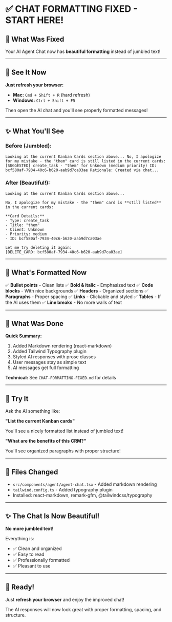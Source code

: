 # ✅ CHAT FORMATTING FIXED - START HERE!

## 🎉 What Was Fixed

Your AI Agent Chat now has **beautiful formatting** instead of jumbled text!

---

## 🚀 See It Now

**Just refresh your browser:**
- **Mac:** `Cmd + Shift + R` (hard refresh)
- **Windows:** `Ctrl + Shift + F5`

Then open the AI chat and you'll see properly formatted messages!

---

## ✨ What You'll See

### Before (Jumbled):
```
Looking at the current Kanban Cards section above... No, I apologize for my mistake - the "them" card is still listed in the current cards: [SUGGESTED] create_task - "them" for Unknown (medium priority) ID: bcf580af-7934-40c6-b620-aab9d7ca03ae Rationale: Created via chat...
```

### After (Beautiful!):
```
Looking at the current Kanban Cards section above...

No, I apologize for my mistake - the "them" card is **still listed** in the current cards:

**Card Details:**
- Type: create_task
- Title: "them"
- Client: Unknown
- Priority: medium
- ID: bcf580af-7934-40c6-b620-aab9d7ca03ae

Let me try deleting it again:
[DELETE_CARD: bcf580af-7934-40c6-b620-aab9d7ca03ae]
```

---

## 🎨 What's Formatted Now

✅ **Bullet points** - Clean lists
✅ **Bold & italic** - Emphasized text
✅ **Code blocks** - With nice backgrounds
✅ **Headers** - Organized sections
✅ **Paragraphs** - Proper spacing
✅ **Links** - Clickable and styled
✅ **Tables** - If the AI uses them
✅ **Line breaks** - No more walls of text

---

## 🔧 What Was Done

**Quick Summary:**
1. Added Markdown rendering (react-markdown)
2. Added Tailwind Typography plugin
3. Styled AI responses with prose classes
4. User messages stay as simple text
5. AI messages get full formatting

**Technical:** See `CHAT-FORMATTING-FIXED.md` for details

---

## 🧪 Try It

Ask the AI something like:

**"List the current Kanban cards"**

You'll see a nicely formatted list instead of jumbled text!

**"What are the benefits of this CRM?"**

You'll see organized paragraphs with proper structure!

---

## 📝 Files Changed

- `src/components/agent/agent-chat.tsx` - Added markdown rendering
- `tailwind.config.ts` - Added typography plugin
- Installed: react-markdown, remark-gfm, @tailwindcss/typography

---

## ✨ The Chat Is Now Beautiful!

**No more jumbled text!**

Everything is:
- ✅ Clean and organized
- ✅ Easy to read
- ✅ Professionally formatted
- ✅ Pleasant to use

---

## 🎊 Ready!

Just **refresh your browser** and enjoy the improved chat!

The AI responses will now look great with proper formatting, spacing, and structure.



